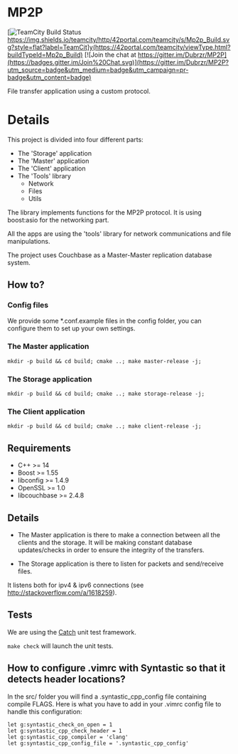 # MP2P

[![TeamCity Build Status](https://img.shields.io/teamcity/http/42portal.com/teamcity/s/Mp2p_Build.svg?style=flat?label=TeamCity)https://img.shields.io/teamcity/http/42portal.com/teamcity/s/Mp2p_Build.svg?style=flat?label=TeamCit]y(https://42portal.com/teamcity/viewType.html?buildTypeId=Mp2p_Build)
[![Join the chat at https://gitter.im/Dubrzr/MP2P](https://badges.gitter.im/Join%20Chat.svg)](https://gitter.im/Dubrzr/MP2P?utm_source=badge&utm_medium=badge&utm_campaign=pr-badge&utm_content=badge)

File transfer application using a custom protocol.

# Details

This project is divided into four different parts:

* The 'Storage' application
* The 'Master' application
* The 'Client' application
* The 'Tools' library
  * Network
  * Files
  * Utils

The library implements functions for the MP2P protocol. It is using boost:asio for the networking part.

All the apps are using the 'tools' library for network communications and file
manipulations.

The project uses Couchbase as a Master-Master replication database system.

## How to?

### Config files

We provide some *.conf.example files in the config folder, you can configure
them to set up your own settings.

### The Master application

```
mkdir -p build && cd build; cmake ..; make master-release -j;
```

### The Storage application

```
mkdir -p build && cd build; cmake ..; make storage-release -j;
```

### The Client application

```
mkdir -p build && cd build; cmake ..; make client-release -j;
```

## Requirements

* C++ >= 14
* Boost >= 1.55
* libconfig >= 1.4.9
* OpenSSL >= 1.0
* libcouchbase >= 2.4.8

## Details

* The Master application is there to make a connection between all the clients
and the storage. It will be making constant database updates/checks in order to
ensure the integrity of the transfers.

* The Storage application is there to listen for packets
and send/receive files.

It listens both for ipv4 & ipv6 connections
(see http://stackoverflow.com/a/1618259).


## Tests

We are using the [Catch](https://github.com/philsquared/Catch) unit test framework.

`make check` will launch the unit tests.

## How to configure .vimrc with Syntastic so that it detects header locations?

In the src/ folder you will find a .syntastic_cpp_config file containing
compile FLAGS. Here is what you have to add in your .vimrc config file to
handle this configuration:

```
let g:syntastic_check_on_open = 1
let g:syntastic_cpp_check_header = 1
let g:syntastic_cpp_compiler = 'clang'
let g:syntastic_cpp_config_file = '.syntastic_cpp_config'
```
